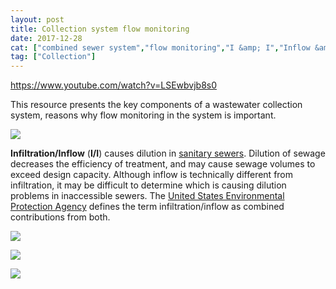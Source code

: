 ```yaml
---
layout: post
title: Collection system flow monitoring
date: 2017-12-28
cat: ["combined sewer system","flow monitoring","I &amp; I","Inflow &amp; Infiltration Investigation"]
tag: ["Collection"]
---
```


https://www.youtube.com/watch?v=LSEwbvjb8s0

This resource presents the key components of a wastewater collection system, reasons why flow monitoring in the system is important.

![](Selección_037-300x219.png)

**Infiltration/Inflow** (**I/I**) causes dilution in [sanitary sewers](https://en.wikipedia.org/wiki/Sanitary_sewer "Sanitary sewer"). Dilution of sewage decreases the efficiency of treatment, and may cause sewage volumes to exceed design capacity. Although inflow is technically different from infiltration, it may be difficult to determine which is causing dilution problems in inaccessible sewers. The [United States Environmental Protection Agency](https://en.wikipedia.org/wiki/United_States_Environmental_Protection_Agency "United States Environmental Protection Agency") defines the term infiltration/inflow as combined contributions from both.<sup id="cite_ref-1" class="reference"></sup>

![](Selección_038-300x219.png)

![](Selección_041-300x218.png)

![](Selección_039-300x222.png)